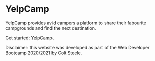 # YelpCamp

YelpCamp provides avid campers a platform to share their fabourite campgrounds and find the next destination.

Get started: [YelpCamp](https://fierce-anchorage-72285.herokuapp.com/).

Disclaimer: this website was developed as part of the Web Developer Bootcamp 2020/2021 by Colt Steele.

